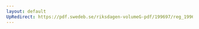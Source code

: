 ```yaml
---
layout: default
UpRedirect: https://pdf.swedeb.se/riksdagen-volumeG-pdf/199697/reg_199697/reg_199697_0486.pdf
---
```

